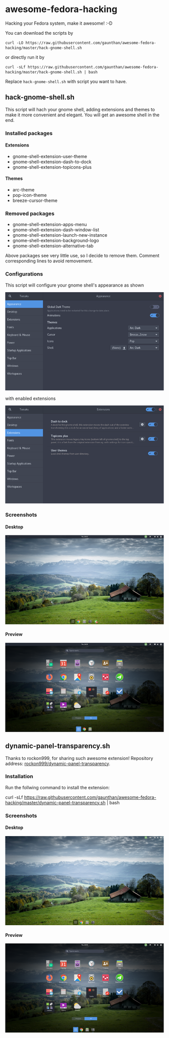 # awesome-fedora-hacking
Hacking your Fedora system, make it awesome! :-D

You can download the scripts by

	curl -LO https://raw.githubusercontent.com/gaunthan/awesome-fedora-hacking/master/hack-gnome-shell.sh

or directly run it by

	curl -sLf https://raw.githubusercontent.com/gaunthan/awesome-fedora-hacking/master/hack-gnome-shell.sh | bash

Replace `hack-gnome-shell.sh` with script you want to have.

## hack-gnome-shell.sh
This script will hach your gnome shell, adding extensions and themes to make it more convenient and elegant. You will get an awesome shell in the end. 
### Installed packages
#### Extensions

- gnome-shell-extension-user-theme
- gnome-shell-extension-dash-to-dock
- gnome-shell-extension-topicons-plus

#### Themes

- arc-theme
- pop-icon-theme
- breeze-cursor-theme

### Removed packages

- gnome-shell-extension-apps-menu
- gnome-shell-extension-dash-window-list
- gnome-shell-extension-launch-new-instance
- gnome-shell-extension-background-logo
- gnome-shell-extension-alternative-tab

Above packages see very little use, so I decide to remove them. Comment corresponding lines to avoid removement.

### Configurations
This script will configure your gnome shell's appearance as shown

![](images/hack-gnome-shell-screenshot-appearance.png)

with enabled extensions

![](images/hack-gnome-shell-screenshot-enabled-extensions.png)

### Screenshots
#### Desktop

![](images/hack-gnome-shell-screenshot-desktop.png)

#### Preview

![](images/hack-gnome-shell-screenshot-preview.png)

## dynamic-panel-transparency.sh
Thanks to rockon999, for sharing such awesome extension! Repository address: [rockon999/dynamic-panel-transparency](https://github.com/rockon999/dynamic-panel-transparency).

### Installation
Run the follwing command to install the extension:

  curl -sLf https://raw.githubusercontent.com/gaunthan/awesome-fedora-hacking/master/dynamic-panel-transparency.sh | bash

### Screenshots
#### Desktop

![](images/dynamic-panel-transparency-screenshot-desktop.png)

#### Preview

![](images/dynamic-panel-transparency-screenshot-preview.png)

